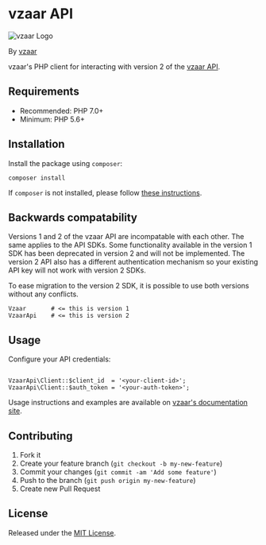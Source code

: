 # vzaar API

![vzaar Logo](https://raw.github.com/vzaar/vzaar-api-php/master/vzaar.png)

By [vzaar](http://vzaar.com)

vzaar's PHP client for interacting with version 2 of the [vzaar API](https://vzaar.readme.io/docs).

## Requirements

- Recommended: PHP 7.0+
- Minimum: PHP 5.6+

## Installation

Install the package using `composer`:

```
composer install
```

If `composer` is not installed, please follow [these instructions](https://getcomposer.org/doc/00-intro.md).

## Backwards compatability

Versions 1 and 2 of the vzaar API are incompatable with each other. The same applies to the API SDKs. Some functionality available in the version 1 SDK has been deprecated in version 2 and will not be implemented. The version 2 API also has a different authentication mechanism so your existing API key will not work with version 2 SDKs.

To ease migration to the version 2 SDK, it is possible to use both versions without any conflicts.

```
Vzaar       # <= this is version 1
VzaarApi    # <= this is version 2
```

## Usage

Configure your API credentials:

```

VzaarApi\Client::$client_id  = '<your-client-id>';
VzaarApi\Client::$auth_token = '<your-auth-token>';
```

Usage instructions and examples are available on [vzaar's documentation site](https://vzaar.readme.io).


## Contributing

1. Fork it
2. Create your feature branch (`git checkout -b my-new-feature`)
3. Commit your changes (`git commit -am 'Add some feature'`)
4. Push to the branch (`git push origin my-new-feature`)
5. Create new Pull Request

## License

Released under the [MIT License](http://www.opensource.org/licenses/MIT).
